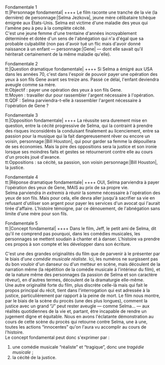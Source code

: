 Fondamentale 1<br>tt:|Personnage fondamental| ++++ Le film raconte une tranche de la vie (la dernière) de personnage:|Selma Jezkova|, jeune mère célibataire tchèque émigrée aux États-Unis. Selma est victime d'une maladie des yeux qui l'amène peu à peu à la complète cécité.<br>C'est une jeune femme d'une trentaine d'années incroyablement déterminée et dotée d'un sens de l'abnégation qui n'a d'égal que sa probable culpabilité (non pas d'avoir tué un flic mais d'avoir donné naissance à un enfant — personnage:|Gene| — dont elle savait qu'il hériterait certainement de la même maladie qu'elle).

Fondamentale 2<br>tt:|Question dramatique fondamentale| ++++ Si Selma a émigré aux USA dans les années 70, c'est dans l'espoir de pouvoir payer une opération des yeux à son fils Gene avant ses treize ans. Passé ce délai, l'enfant deviendra aveugle comme sa mère.<br>tt:Objectif : payer une opération des yeux à son fils Gene.<br>tt:Moyen : travailler dur pour rassembler l'argent nécessaire à l'opération.<br>tt:QDF : Selma parviendra-t-elle à rassembler l'argent nécessaire à l'opération de Gene ? 

Fondamentale 3<br>tt:|Opposition fondamentale| ++++ La réussite sera durement mise en question, entre la cécité progressive de Selma, qui la contraint à prendre des risques inconsidérés la conduisant finalement au licenciement, entre sa passion pour la musique qui la fait dangereusement rêver ou encore un voisin, personnage:|Bill Houston|, qui pour garder sa femme la dépouillera de ses économies. Mais la pire des oppositions sera la justice et son ironie lorsque ses moindres faits et gestes se retourneront contre elle au cours d'un procès joué d'avance.<br>tt:Oppositions : sa cécité, sa passion, son voisin personnage:|Bill Houston|, la justice.

Fondamentale 4<br>tt:|Réponse dramatique fondamentale| ++++ OUI, Selma parviendra à payer l'opération des yeux de Gene, MAIS au prix de sa propre vie.<br>Selma parviendra <em>in extremis</em> à réunir la somme nécessaire à l'opération des yeux de son fils. Mais pour cela, elle devra aller jusqu'à sacrifier sa vie en refusant d'utiliser son argent pour payer les services d'un avocat qui l'aurait tirée d'affaire. L'histoire témoigne, par ce dénouement, de l'abnégation sans limite d'une mère pour son fils.

Fondamentale 5<br>tt:|Concept fondamental| ++++ Dans le film, Jeff, le petit ami de Selma, dit qu'il ne comprend pas pourquoi, dans les comédies musicales, les personnages se mettent soudain à chanter et à danser. L'histoire va prendre ces propos à son compte et les développer dans son écriture.

<div class="mg trente">
C'est une des grandes originalités du film que de parvenir à le présenter par le biais d'<em>une comédie musicale réaliste</em>. Ici, les numéros ne surgissent pas du bon vouloir d'un danseur ou d'un metteur en scène, mais découlent de la narration même (la répétition de la comédie musicale à l'intérieur du film), et de la nature même des personnages (la passion de Selma et son caractère rêveur), en d'autres termes, découlent de la dramaturgie elle-même.
</div>

<div class="mg trente">
Une autre originalité forte du film, plus discrète celle-là mais qui fait le propos principal du récit, tient dans l'interrogation qui est adressée à la justice, particulièrement par rapport à la peine de mort. Le film nous montre, par le biais de la scène du procès (une des plus longues), comment la justice avec un grand “J” peut rester aveugle — comme Selma… — aux réalités quotidiennes de la vie et, partant, être incapable de rendre un jugement digne et équitable. Nous en avons l'éclatante démonstration au cours de cette scène du procès qui retourne contre Selma, une à une, toutes les actions “innocentes” qu'on l'aura vu accomplir au cours de l'histoire.
</div>

<div class="mg trente">
Le concept fondamental peut donc s'exprimer par :
<ol>
<li>une comédie musicale “réaliste” et “tragique”, donc une <em>tragédie musicale</em> ;</li>
<li>la cécité de la justice.</li>
</ol>
</div>
